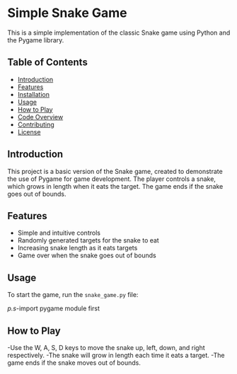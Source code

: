 # Simple Snake Game

This is a simple implementation of the classic Snake game using Python and the Pygame library.

## Table of Contents
- [Introduction](#introduction)
- [Features](#features)
- [Installation](#installation)
- [Usage](#usage)
- [How to Play](#how-to-play)
- [Code Overview](#code-overview)
- [Contributing](#contributing)
- [License](#license)

## Introduction

This project is a basic version of the Snake game, created to demonstrate the use of Pygame for game development. The player controls a snake, which grows in length when it eats the target. The game ends if the snake goes out of bounds.

## Features

- Simple and intuitive controls
- Randomly generated targets for the snake to eat
- Increasing snake length as it eats targets
- Game over when the snake goes out of bounds


## Usage

To start the game, run the `snake_game.py` file:

*p.s*-import pygame module first

## How to Play
-Use the W, A, S, D keys to move the snake up, left, down, and right respectively.
-The snake will grow in length each time it eats a target.
-The game ends if the snake moves out of bounds.
